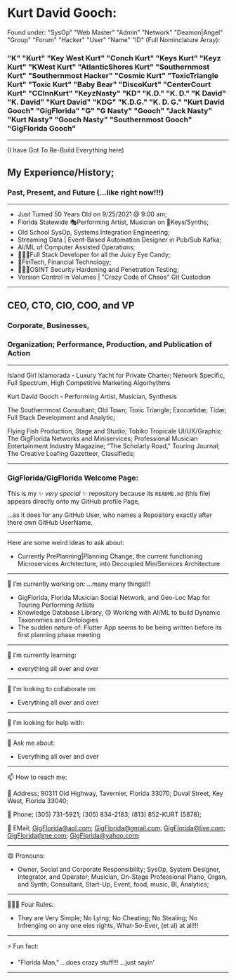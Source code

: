 # Kurt David Gooch:

Found under: "SysOp" "Web Master" "Admin" "Network" "Deamon|Angel" "Group" "Forum" "Hacker" "User" "Name" "ID" (Full Nominclature Array): 

### "K" "Kurt" "Key West Kurt" "Conch Kurt" "Keys Kurt" "Keyz Kurt" "KWest Kurt" "AtlanticShores Kurt" "Southernmost Kurt" "Southernmost Hacker" "Cosmic Kurt" "ToxicTriangle Kurt" "Toxic Kurt" "Baby Bear" "DiscoKurt" "CenterCourt Kurt" "CCInnKurt" "KeyzNasty" "KD" "K.D." "K. D." "K David" "K. David" "Kurt David" "KDG" "K.D.G." "K. D. G." "Kurt David Gooch" "GigFlorida" "G" "G Nasty" "Gooch" "Jack Nasty" "Kurt Nasty" "Gooch Nasty" "Southernmost Gooch" "GigFlorida Gooch" 

---
(I have Got To Re-Build Everything here)
## My Experience/History; 
### Past, Present, and Future (...like right now!!!)
---

- Just Turned 50 Years Old on 9/25/2021 @ 9:00 am; 
- Florida Statewide 🎭Performing Artist, Musician on 🎹Keys/Synths; 
- Old School SysOp, Systems Integration Engineering; 
- Streaming Data | Event-Based Automation Designer in Pub/Sub Kafka; 
- AI/ML of Computer Assisted Operations; 
- 👨🏽‍💻Full Stack Developer for all the Juicy Eye Candy; 
- 🏦FinTech, Financial Technology; 
- 🧑🏽‍💻OSINT Security Hardening and Penetration Testing; 
- Version Control in Volumes | "Crazy Code of Chaos" Git Custodian

---
## CEO, CTO, CIO, COO, and VP 
### Corporate, Businesses, 
### Organization; Performance, Production, and Publication of Action

---
Island Girl Islamorada - Luxury Yacht for Private Charter; Network Specific, Full Spectrum, High Competitive Marketing Algorhythms

Kurt David Gooch - Performiing Artist, Musician, Synthesis

The Southernmost Consultant; Old Town; Toxic Triangle; Exocœtidæ; Tidæ; Full Stack Development and Analytic; 

Flying Fish Production, Stage and Studio; Tobiko Tropicale UI/UX/Graphix; The GigFlorida Networks and Miniservices; Professional Musician Entertainment Industry Magazine; "The Scholarly Road," Touring Journal; The Creative Loafing Gazetteer, Classifieds; 

---
### **GigFlorida/GigFlorida** Welcome Page: 
This is my ✨ _very special_ ✨ repository because its `README.md` (this file) appears directly onto my GitHub profile Page, 

...as it does for any GitHub User, who names a Repository exactly after there own GitHub UserName.

---
Here are some weird ideas to ask about:
- Currently PrePlanning|Planning Change, the current functioning Microservices Architecture, into Decoupled MiniServices Architecture
---
🔭 I’m currently working on: ...many many things!!!
- GigFlorida, Florida Musician Social Network, and Geo-Loc Map for Touring Performing Artists
- Knowledge Database Library, 😓 Working with AI/ML to build Dynamic Taxonomies and Ontologies 
- The sudden nature of: Flutter App seems to be being written before its first planning phase meeting

---
🌱 I’m currently learning: 
- everything all over and over

---
👯 I’m looking to collaborate on: 
- Everything all over and over

---
🤔 I’m looking for help with: 


---
💬 Ask me about: 
- Everything all over and over

---
📫 How to reach me: 

📇 Address; 90311 Old Highway, Tavernier, Florida  33070; Duval Street, Key West, Florida  33040; 

📱 Phone; (305) 731-5921; (305) 834-2183; (813) 852-KURT (5878); 

📧 EMail; GigFlorida@aol.com; GigFlorida@gmail.com; GigFlorida@live.com; GigFlorida@me.com; GigFlorida@yahoo.com; 

---
😄 Pronouns: 

- Owner, Social and Corporate Responsibility; SysOp, System Designer, Integrator, and Operator; Musician, On-Stage Professional Piano, Organ, and Synth; Consultant, Start-Up, Event, food, music, BI, Analytics; 

---
👨🏽‍⚖️ Four Rules: 
- They are Very Simple; No Lying; No Cheating; No Stealing; No Infrenging on any one eles rights, What-So-Ever, (et al) at all!!!

---
⚡ Fun fact: 
- "Florida Man," ...does crazy stuff!!! ...just sayin'

---
